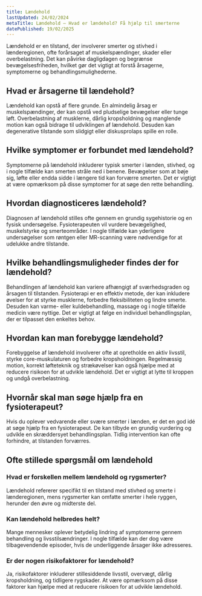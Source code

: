 ```yaml
---
title: Lændehold
lastUpdated: 24/02/2024
metaTitle: Lændehold – Hvad er lændehold? Få hjælp til smerterne
datePublished: 19/02/2025
---
```


Lændehold er en tilstand, der involverer smerter og stivhed i lænderegionen, ofte forårsaget af muskelspændinger, skader eller overbelastning. Det kan påvirke dagligdagen og begrænse bevægelsesfriheden, hvilket gør det vigtigt at forstå årsagerne, symptomerne og behandlingsmulighederne.

## Hvad er årsagerne til lændehold?

Lændehold kan opstå af flere grunde. En almindelig årsag er muskelspændinger, der kan opstå ved pludselige bevægelser eller tunge løft. Overbelastning af musklerne, dårlig kropsholdning og manglende motion kan også bidrage til udviklingen af lændehold. Desuden kan degenerative tilstande som slidgigt eller diskusprolaps spille en rolle.

## Hvilke symptomer er forbundet med lændehold?

Symptomerne på lændehold inkluderer typisk smerter i lænden, stivhed, og i nogle tilfælde kan smerten stråle ned i benene. Bevægelser som at bøje sig, løfte eller endda sidde i længere tid kan forværre smerten. Det er vigtigt at være opmærksom på disse symptomer for at søge den rette behandling.

## Hvordan diagnosticeres lændehold?

Diagnosen af lændehold stilles ofte gennem en grundig sygehistorie og en fysisk undersøgelse. Fysioterapeuten vil vurdere bevægelighed, muskelstyrke og smerteområder. I nogle tilfælde kan yderligere undersøgelser som røntgen eller MR-scanning være nødvendige for at udelukke andre tilstande.

## Hvilke behandlingsmuligheder findes der for lændehold?

Behandlingen af lændehold kan variere afhængigt af sværhedsgraden og årsagen til tilstanden. Fysioterapi er en effektiv metode, der kan inkludere øvelser for at styrke musklerne, forbedre fleksibiliteten og lindre smerte. Desuden kan varme- eller kuldebehandling, massage og i nogle tilfælde medicin være nyttige. Det er vigtigt at følge en individuel behandlingsplan, der er tilpasset den enkeltes behov.

## Hvordan kan man forebygge lændehold?

Forebyggelse af lændehold involverer ofte at opretholde en aktiv livsstil, styrke core-muskulaturen og forbedre kropsholdningen. Regelmæssig motion, korrekt løfteteknik og strækøvelser kan også hjælpe med at reducere risikoen for at udvikle lændehold. Det er vigtigt at lytte til kroppen og undgå overbelastning.

## Hvornår skal man søge hjælp fra en fysioterapeut?

Hvis du oplever vedvarende eller svære smerter i lænden, er det en god idé at søge hjælp fra en fysioterapeut. De kan tilbyde en grundig vurdering og udvikle en skræddersyet behandlingsplan. Tidlig intervention kan ofte forhindre, at tilstanden forværres.

## Ofte stillede spørgsmål om lændehold

### Hvad er forskellen mellem lændehold og rygsmerter?

Lændehold refererer specifikt til en tilstand med stivhed og smerte i lænderegionen, mens rygsmerter kan omfatte smerter i hele ryggen, herunder den øvre og midterste del.

### Kan lændehold helbredes helt?

Mange mennesker oplever betydelig lindring af symptomerne gennem behandling og livsstilsændringer. I nogle tilfælde kan der dog være tilbagevendende episoder, hvis de underliggende årsager ikke adresseres.

### Er der nogen risikofaktorer for lændehold?

Ja, risikofaktorer inkluderer stillesiddende livsstil, overvægt, dårlig kropsholdning, og tidligere rygskader. At være opmærksom på disse faktorer kan hjælpe med at reducere risikoen for at udvikle lændehold.

